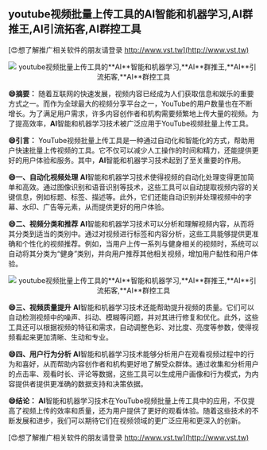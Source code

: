 ## **youtube视频批量上传工具的**AI**智能和机器学习,**AI**群推王,**AI**引流拓客,**AI**群控工具**

[😍想了解推广相关软件的朋友请登录 http://www.vst.tw](http://www.vst.tw)

 <center><img src="https://vst.tw/MP4/tuiguang/png/6.png" alt="youtube视频批量上传工具的**AI**智能和机器学习,**AI**群推王,**AI**引流拓客,**AI**群控工具"></center>

**😄摘要：**
随着互联网的快速发展，视频内容已经成为人们获取信息和娱乐的重要方式之一。而作为全球最大的视频分享平台之一，YouTube的用户数量也在不断增长。为了满足用户需求，许多内容创作者和机构需要频繁地上传大量的视频。为了提高效率，**AI**智能和机器学习技术被广泛应用于YouTube视频批量上传工具。

**😄引言：**
YouTube视频批量上传工具是一种通过自动化和智能化的方式，帮助用户快速批量上传视频的工具。它不仅可以减少人工操作的时间和精力，还能提供更好的用户体验和服务。其中，**AI**智能和机器学习技术起到了至关重要的作用。

**😄一、自动化视频处理**
**AI**智能和机器学习技术使得视频的自动化处理变得更加简单和高效。通过图像识别和语音识别等技术，这些工具可以自动提取视频内容的关键信息，例如标题、标签、描述等。此外，它们还能自动识别并处理视频中的字幕、水印、广告等元素，从而提供更好的用户体验。

**😄二、视频分类和推荐**
**AI**智能和机器学习技术可以分析和理解视频内容，从而将其分类到适当的类别中。通过对视频进行标签和内容分析，这些工具能够提供更准确和个性化的视频推荐。例如，当用户上传一系列与健身相关的视频时，系统可以自动将其分类为“健身”类别，并向用户推荐其他相关视频，增加用户黏性和用户体验。

 <center><img src="https://vst.tw/MP4/tuiguang/png/7.png" alt="youtube视频批量上传工具的**AI**智能和机器学习,**AI**群推王,**AI**引流拓客,**AI**群控工具"></center>

**😄三、视频质量提升**
**AI**智能和机器学习技术还能帮助提升视频的质量。它们可以自动检测视频中的噪声、抖动、模糊等问题，并对其进行修复和优化。此外，这些工具还可以根据视频的特征和需求，自动调整色彩、对比度、亮度等参数，使得视频看起来更加清晰、生动和专业。

**😄四、用户行为分析**
**AI**智能和机器学习技术能够分析用户在观看视频过程中的行为和喜好，从而帮助内容创作者和机构更好地了解受众群体。通过收集和分析用户的点击率、观看时长、评论等数据，这些工具可以生成用户画像和行为模式，为内容提供者提供更准确的数据支持和决策依据。

**😄结论：**
**AI**智能和机器学习技术在YouTube视频批量上传工具中的应用，不仅提高了视频上传的效率和质量，还为用户提供了更好的观看体验。随着这些技术的不断发展和进步，我们可以期待它们在视频领域的更广泛应用和更深入的创新。

[😍想了解推广相关软件的朋友请登录 http://www.vst.tw](http://www.vst.tw)



